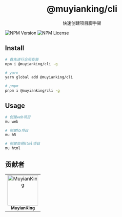 <h1 align="center">@muyianking/cli</h1>

<p align="center">
快速创建项目脚手架
</p>

![NPM Version](https://img.shields.io/npm/v/%40muyianking%2Fcli) ![NPM License](https://img.shields.io/npm/l/%40muyianking%2Fcli)

## Install

```bash
# 首先进行全局安装
npm i @muyianking/cli -g

# yarn
yarn global add @muyianking/cli

# pnpm
pnpm i @muyianking/cli -g
```

## Usage

```bash
# 创建web项目
mu web

# 创建h5项目
mu h5

# 创建简易html项目
mu html
```

## 贡献者

<!-- readme: collaborators,contributors -start -->
<table>
	<tbody>
		<tr>
            <td align="center">
                <a href="https://github.com/MuyianKing">
                    <img src="https://avatars.githubusercontent.com/u/44827414?v=4" width="100;" alt="MuyianKing"/>
                    <br />
                    <sub><b>MuyianKing</b></sub>
                </a>
            </td>
		</tr>
	<tbody>
</table>
<!-- readme: collaborators,contributors -end -->
